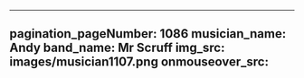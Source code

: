 ------
pagination_pageNumber: 1086
musician_name: Andy
band_name: Mr Scruff
img_src: images/musician1107.png
onmouseover_src: 
------